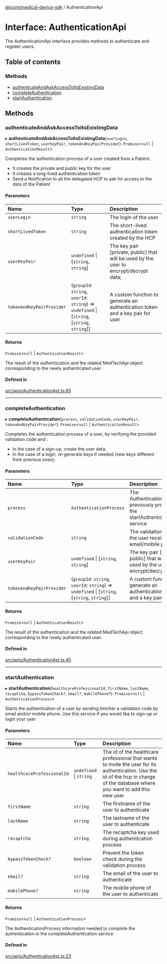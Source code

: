 [@icure/medical-device-sdk](../modules.md) / AuthenticationApi

# Interface: AuthenticationApi

The AuthenticationApi interface provides methods to authenticate and register users.

## Table of contents

### Methods

- [authenticateAndAskAccessToItsExistingData](AuthenticationApi.md#authenticateandaskaccesstoitsexistingdata)
- [completeAuthentication](AuthenticationApi.md#completeauthentication)
- [startAuthentication](AuthenticationApi.md#startauthentication)

## Methods

### authenticateAndAskAccessToItsExistingData

▸ **authenticateAndAskAccessToItsExistingData**(`userLogin`, `shortLivedToken`, `userKeyPair`, `tokenAndKeyPairProvider`): `Promise`<``null`` \| `AuthenticationResult`\>

Completes the authentication process of a user created from a Patient.
- It creates the private and public key for the user
- It creates a long-lived authentication token
- Send a Notification to all the delegated HCP to ask for access to the data of the Patient

#### Parameters

| Name | Type | Description |
| :------ | :------ | :------ |
| `userLogin` | `string` | The login of the user |
| `shortLivedToken` | `string` | The short-lived authentication token created by the HCP |
| `userKeyPair` | `undefined` \| [`string`, `string`] | The key pair [private, public] that will be used by the user to encrypt/decrypt data; |
| `tokenAndKeyPairProvider` | (`groupId`: `string`, `userId`: `string`) => `undefined` \| [`string`, [`string`, `string`]] | A custom function to generate an authentication token and a key pair for user |

#### Returns

`Promise`<``null`` \| `AuthenticationResult`\>

The result of the authentication and the related MedTechApi object corresponding to the newly authenticated
user.

#### Defined in

[src/apis/AuthenticationApi.ts:65](https://github.com/icure/icure-medical-device-js-sdk/blob/3aae8f0/src/apis/AuthenticationApi.ts#L65)

___

### completeAuthentication

▸ **completeAuthentication**(`process`, `validationCode`, `userKeyPair`, `tokenAndKeyPairProvider`): `Promise`<``null`` \| `AuthenticationResult`\>

Completes the authentication process of a user, by verifying the provided validation code and :
- In the case of a sign-up, create the user data;
- In the case of a login, re-generate keys if needed (new keys different from previous ones);

#### Parameters

| Name | Type | Description |
| :------ | :------ | :------ |
| `process` | `AuthenticationProcess` | The AuthenticationProcess previously provided in the startAuthentication service |
| `validationCode` | `string` | The validation code the user received by email/mobile phone |
| `userKeyPair` | `undefined` \| [`string`, `string`] | The key pair [private, public] that will be used by the user to encrypt/decrypt data; |
| `tokenAndKeyPairProvider` | (`groupId`: `string`, `userId`: `string`) => `undefined` \| [`string`, [`string`, `string`]] | A custom function to generate an authentication token and a key pair for user |

#### Returns

`Promise`<``null`` \| `AuthenticationResult`\>

The result of the authentication and the related MedTechApi object corresponding to the newly authenticated
user.

#### Defined in

[src/apis/AuthenticationApi.ts:45](https://github.com/icure/icure-medical-device-js-sdk/blob/3aae8f0/src/apis/AuthenticationApi.ts#L45)

___

### startAuthentication

▸ **startAuthentication**(`healthcareProfessionalId`, `firstName`, `lastName`, `recaptcha`, `bypassTokenCheck?`, `email?`, `mobilePhone?`): `Promise`<``null`` \| `AuthenticationProcess`\>

Starts the authentication of a user by sending him/her a validation code by email and/or mobile phone.
Use this service if you would like to sign-up or login your user

#### Parameters

| Name | Type | Description |
| :------ | :------ | :------ |
| `healthcareProfessionalId` | `undefined` \| `string` | The id of the healthcare professional that wants to invite the user for its authentication. Use the id of the hcp in charge of the database where you want to add this new user |
| `firstName` | `string` | The firstname of the user to authenticate |
| `lastName` | `string` | The lastname of the user to authenticate |
| `recaptcha` | `string` | The recaptcha key used during authentication process |
| `bypassTokenCheck?` | `boolean` | Prevent the token check during the validation process |
| `email?` | `string` | The email of the user to authenticate |
| `mobilePhone?` | `string` | The mobile phone of the user to authenticate |

#### Returns

`Promise`<``null`` \| `AuthenticationProcess`\>

The AuthenticationProcess information needed to complete the authentication in the completeAuthentication service

#### Defined in

[src/apis/AuthenticationApi.ts:23](https://github.com/icure/icure-medical-device-js-sdk/blob/3aae8f0/src/apis/AuthenticationApi.ts#L23)
